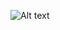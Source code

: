 ![Alt text](https://g.gravizo.com/source/svg/custom_mark12?https%3A%2F%2Fraw.githubusercontent.com%2FWonkyu-Lee%2FTestUML%2Fmaster%2Ftest.txt)
